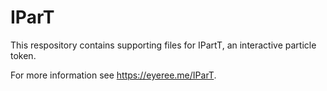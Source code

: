 # IParT

This respository contains supporting files for IPartT, an interactive particle token.

For more information see https://eyeree.me/IParT.
